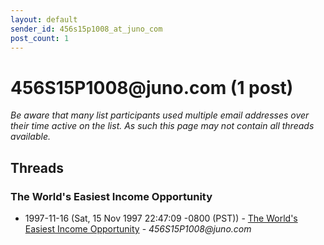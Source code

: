 ```yaml
---
layout: default
sender_id: 456s15p1008_at_juno_com
post_count: 1
---
```


# 456S15P1008<span>@</span>juno.com (1 post)

_Be aware that many list participants used multiple email addresses over their time active on the list. As such this page may not contain all threads available._

## Threads

### The World's Easiest Income Opportunity
+ 1997-11-16 (Sat, 15 Nov 1997 22:47:09 -0800 (PST)) - [The World's Easiest Income Opportunity](/archive/1997/11/3d27c5ca7ca7d09f9441ce14c61b98fa8dea285b467372e4718672dbd4a6e1c5) - _456S15P1008@juno.com_

